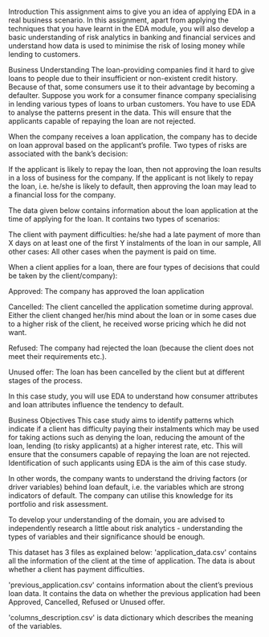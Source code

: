 
Introduction
This assignment aims to give you an idea of applying EDA in a real business scenario. In this assignment, apart from applying the techniques that you have learnt in the EDA module, you will also develop a basic understanding of risk analytics in banking and financial services and understand how data is used to minimise the risk of losing money while lending to customers.

Business Understanding
The loan-providing companies find it hard to give loans to people due to their insufficient or non-existent credit history. Because of that, some consumers use it to their advantage by becoming a defaulter. Suppose you work for a consumer finance company specialising in lending various types of loans to urban customers. You have to use EDA to analyse the patterns present in the data. This will ensure that the applicants capable of repaying the loan are not rejected.

When the company receives a loan application, the company has to decide on loan approval based on the applicant’s profile. Two types of risks are associated with the bank’s decision:

If the applicant is likely to repay the loan, then not approving the loan results in a loss of business for the company. If the applicant is not likely to repay the loan, i.e. he/she is likely to default, then approving the loan may lead to a financial loss for the company.

The data given below contains information about the loan application at the time of applying for the loan. It contains two types of scenarios:

The client with payment difficulties: he/she had a late payment of more than X days on at least one of the first Y instalments of the loan in our sample, All other cases: All other cases when the payment is paid on time.

When a client applies for a loan, there are four types of decisions that could be taken by the client/company):

Approved:
The company has approved the loan application

Cancelled:
The client cancelled the application sometime during approval. Either the client changed her/his mind about the loan or in some cases due to a higher risk of the client, he received worse pricing which he did not want.

Refused:
The company had rejected the loan (because the client does not meet their requirements etc.).

Unused offer:
The loan has been cancelled by the client but at different stages of the process.

In this case study, you will use EDA to understand how consumer attributes and loan attributes influence the tendency to default.

Business Objectives
This case study aims to identify patterns which indicate if a client has difficulty paying their instalments which may be used for taking actions such as denying the loan, reducing the amount of the loan, lending (to risky applicants) at a higher interest rate, etc. This will ensure that the consumers capable of repaying the loan are not rejected. Identification of such applicants using EDA is the aim of this case study.

In other words, the company wants to understand the driving factors (or driver variables) behind loan default, i.e. the variables which are strong indicators of default. The company can utilise this knowledge for its portfolio and risk assessment.

To develop your understanding of the domain, you are advised to independently research a little about risk analytics - understanding the types of variables and their significance should be enough.

This dataset has 3 files as explained below:
'application_data.csv' contains all the information of the client at the time of application. The data is about whether a client has payment difficulties.

'previous_application.csv' contains information about the client’s previous loan data. It contains the data on whether the previous application had been Approved, Cancelled, Refused or Unused offer.

'columns_description.csv' is data dictionary which describes the meaning of the variables.
